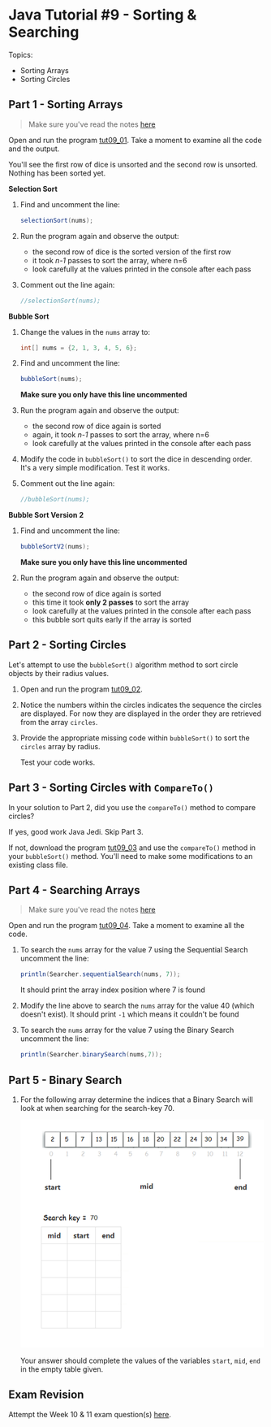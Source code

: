 # Java Tutorial #9 - Sorting & Searching

Topics:

-	Sorting Arrays
-	Sorting Circles


## Part 1 - Sorting Arrays

> Make sure you've read the notes [here](/notes/SortingAndSearching.md)

Open and run the program [tut09_01](/code/tutorials/tut09_01/tut09_01.zip?raw=true). Take a moment to examine all the code and the output.

You'll see the first row of dice is unsorted and the second row is unsorted.  Nothing has been sorted yet.

**Selection Sort**

1.	Find and uncomment the line:

	```java
	selectionSort(nums);

	```

2.	Run the program again and observe the output:

	-	the second row of dice is the sorted version of the first row
	-	it took *n-1* passes to sort the array, where n=6
	-	look carefully at the values printed in the console after each pass


3.	Comment out the line again:

	```java
	//selectionSort(nums);

	```


**Bubble Sort**

1.	Change the values in the ``nums`` array to:

	```java
	int[] nums = {2, 1, 3, 4, 5, 6};

	```

2.	Find and uncomment the line:

	```java
	bubbleSort(nums);

	```

	**Make sure you only have this line uncommented**

3.	Run the program again and observe the output:

	-	the second row of dice again is sorted
	-	again, it took *n-1* passes to sort the array, where n=6
	-	look carefully at the values printed in the console after each pass


4.	Modify the code in ``bubbleSort()`` to sort the dice in descending order.  It's a very simple modification.  Test it works.

5.	Comment out the line again:

	```java
	//bubbleSort(nums);

	```


**Bubble Sort Version 2**

1.	Find and uncomment the line:

	```java
	bubbleSortV2(nums);

	```

	**Make sure you only have this line uncommented**

2.	Run the program again and observe the output:

	-	the second row of dice again is sorted
	-	this time it took **only 2 passes** to sort the array
	-	look carefully at the values printed in the console after each pass
	-	this bubble sort quits early if the array is sorted


## Part 2 - Sorting Circles

Let's attempt to use the ``bubbleSort()`` algorithm method to sort circle objects by their radius values.

1.	Open and run the program [tut09_02](/code/tutorials/tut09_02/tut09_02.zip?raw=true). 

2.	Notice the numbers within the circles indicates the sequence the circles are displayed.  For now they are displayed in the order they are retrieved from the array ``circles``.

3.	Provide the appropriate missing code within ``bubbleSort()`` to sort the ``circles`` array by radius.

	Test your code works.  


## Part 3 - Sorting Circles with ``CompareTo()``

In your solution to Part 2, did you use the ``compareTo()`` method to compare circles?

If yes, good work Java Jedi.  Skip Part 3.

If not, download the program [tut09_03](/code/tutorials/tut09_03/tut09_03.zip?raw=true) and use the ``compareTo()`` method in your ``bubbleSort()`` method.  You'll need to make some modifications to an existing class file.


## Part 4 - Searching Arrays

> Make sure you've read the notes [here](/notes/SortingAndSearching.md#searching-arrays)

Open and run the program [tut09_04](/code/tutorials/tut09_04/tut09_04.zip?raw=true). Take a moment to examine all the code.

1.	To search the ``nums`` array for the value 7 using the Sequential Search uncomment the line:

	```java
	println(Searcher.sequentialSearch(nums, 7));

	```

	It should print the array index position where 7 is found

2.	Modify the line above to search the ``nums`` array for the value 40 (which doesn't exist).  It should print ``-1`` which means it couldn't be found

3.	To search the ``nums`` array for the value 7 using the Binary Search uncomment the line:

	```java
	println(Searcher.binarySearch(nums,7));	

	```


## Part 5 - Binary Search

1.	For the following array determine the indices that a Binary Search will look at when searching for the search-key 70.  

	![alt text](../images/binaryExercise.png "Binary Search")
	
	Your answer should complete the values of the variables ``start``, ``mid``, ``end`` in the empty table given.



## Exam Revision

Attempt the Week 10 & 11 exam question(s) [here](../notes/Examinations.md).



